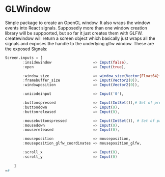 # GLWindow
Simple package to create an OpenGL window.
It also wraps the window events into React signals.
Supposedly more than one window creation library will be suppported, but so far it just creates them with GLFW.
createwindow will return a screen object which basically just wraps all the signals and exposes the handle to the underlying glfw window.
These are the exposed Signals:
```Julia
Screen.inputs = [
		:insidewindow 					=> Input(false),
		:open 							=> Input(true),

		:window_size					=> window_size(Vector{Float64}(width, height),
		:framebuffer_size 				=> Input(Vector2(0)),
		:windowposition					=> Input(Vector2(0)),

		:unicodeinput					=> Input('0'),

		:buttonspressed					=> Input(IntSet()),# Set of pressed keyboard keys
		:buttondown						=> Input(0),
		:buttonreleased					=> Input(0),

		:mousebuttonspressed			=> Input(IntSet()), # Set of pressed mousekeys
		:mousedown						=> Input(0),
		:mousereleased					=> Input(0),

		:mouseposition					=> mouseposition,
		:mouseposition_glfw_coordinates	=> mouseposition_glfw,

		:scroll_x						=> Input(0),
		:scroll_y						=> Input(0)
		
	]
=#
```
